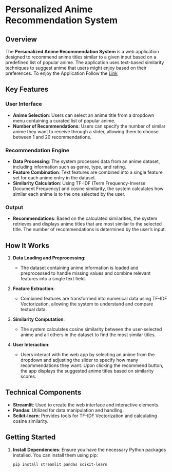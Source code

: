 # Personalized Anime Recommendation System

## Overview

The **Personalized Anime Recommendation System** is a web application designed to recommend anime titles similar to a given input based on a predefined list of popular anime. The application uses text-based similarity techniques to suggest anime that users might enjoy based on their preferences.
To enjoy the Application Follow the [Link](https://personalized-anime-recommendation-system-qgjftvyh7shhategpcahy.streamlit.app/)
## Key Features

### User Interface

- **Anime Selection**: Users can select an anime title from a dropdown menu containing a curated list of popular anime.
- **Number of Recommendations**: Users can specify the number of similar anime they want to receive through a slider, allowing them to choose between 1 and 20 recommendations.

### Recommendation Engine

- **Data Processing**: The system processes data from an anime dataset, including information such as genre, type, and rating.
- **Feature Combination**: Text features are combined into a single feature set for each anime entry in the dataset.
- **Similarity Calculation**: Using TF-IDF (Term Frequency-Inverse Document Frequency) and cosine similarity, the system calculates how similar each anime is to the one selected by the user.

### Output

- **Recommendations**: Based on the calculated similarities, the system retrieves and displays anime titles that are most similar to the selected title. The number of recommendations is determined by the user’s input.

## How It Works

1. **Data Loading and Preprocessing**:
   - The dataset containing anime information is loaded and preprocessed to handle missing values and combine relevant features into a single text field.

2. **Feature Extraction**:
   - Combined features are transformed into numerical data using TF-IDF Vectorization, allowing the system to understand and compare textual data.

3. **Similarity Computation**:
   - The system calculates cosine similarity between the user-selected anime and all others in the dataset to find the most similar titles.

4. **User Interaction**:
   - Users interact with the web app by selecting an anime from the dropdown and adjusting the slider to specify how many recommendations they want. Upon clicking the recommend button, the app displays the suggested anime titles based on similarity scores.

## Technical Components

- **Streamlit**: Used to create the web interface and interactive elements.
- **Pandas**: Utilized for data manipulation and handling.
- **Scikit-learn**: Provides tools for TF-IDF Vectorization and calculating cosine similarity.

## Getting Started

1. **Install Dependencies**:
   Ensure you have the necessary Python packages installed. You can install them using pip:
   ```bash
   pip install streamlit pandas scikit-learn
